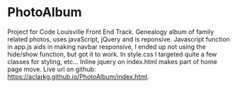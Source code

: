 # PhotoAlbum
Project for Code Louisville Front End Track. Genealogy album of family related photos, uses javaScript, jQuery and is reponsive. Javascript function in app.js aids in making navbar responsive, I ended up not using the hide/show function, but got it to work. In style.css I targeted quite a few classes for styling, etc... Inline jquery on index.html makes part of home page move. Live url on github: https://aclarkg.github.io/PhotoAlbum/index.html.
